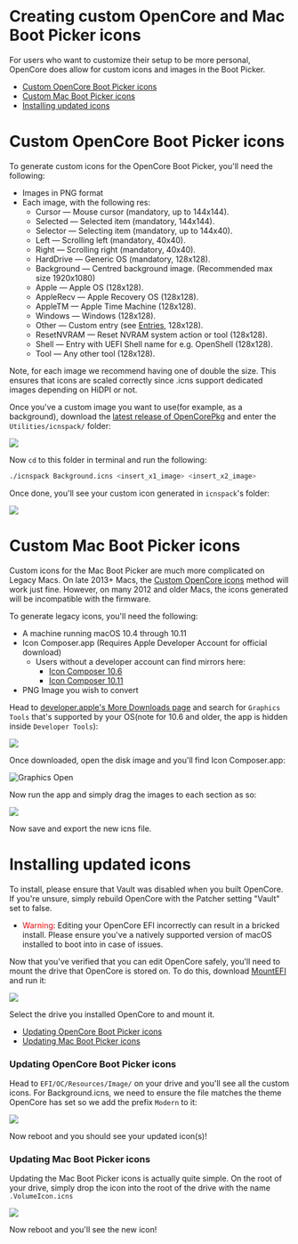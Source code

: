 # Creating custom OpenCore and Mac Boot Picker icons

For users who want to customize their setup to be more personal, OpenCore does allow for custom icons and images in the Boot Picker.

* [Custom OpenCore Boot Picker icons](#custom-opencore-boot-picker-icons)
* [Custom Mac Boot Picker icons](#custom-mac-boot-picker-icons)
* [Installing updated icons](#installing-updated-icons)

# Custom OpenCore Boot Picker icons

To generate custom icons for the OpenCore Boot Picker, you'll need the following:

* Images in PNG format
* Each image, with the following res:
  * Cursor — Mouse cursor (mandatory, up to 144x144).
  * Selected — Selected item (mandatory, 144x144).
  * Selector — Selecting item (mandatory, up to 144x40).
  * Left — Scrolling left (mandatory, 40x40).
  * Right — Scrolling right (mandatory, 40x40).
  * HardDrive — Generic OS (mandatory, 128x128).
  * Background — Centred background image. (Recommended max size 1920x1080)
  * Apple — Apple OS (128x128).
  * AppleRecv — Apple Recovery OS (128x128).
  * AppleTM — Apple Time Machine (128x128).
  * Windows — Windows (128x128).
  * Other — Custom entry (see [Entries](https://dortania.github.io/docs/latest/Configuration.html), 128x128).
  * ResetNVRAM — Reset NVRAM system action or tool (128x128).
  * Shell — Entry with UEFI Shell name for e.g. OpenShell (128x128).
  * Tool — Any other tool (128x128).

Note, for each image we recommend having one of double the size. This ensures that icons are scaled correctly since .icns support dedicated images depending on HiDPI or not.

Once you've a custom image you want to use(for example, as a background), download the [latest release of OpenCorePkg](https://github.com/acidanthera/OpenCorePkg/releases) and enter the `Utilities/icnspack/` folder:

![](../images/icnspack-folder.png)

Now `cd` to this folder in terminal and run the following:

```sh
./icnspack Background.icns <insert_x1_image> <insert_x2_image>
```

Once done, you'll see your custom icon generated in `icnspack`'s folder:

![](../images/icnspack-done.png)

# Custom Mac Boot Picker icons

Custom icons for the Mac Boot Picker are much more complicated on Legacy Macs. On late 2013+ Macs, the [Custom OpenCore icons](#custom-opencore-icons) method will work just fine. However, on many 2012 and older Macs, the icons generated will be incompatible with the firmware.

To generate legacy icons, you'll need the following:

* A machine running macOS 10.4 through 10.11
* Icon Composer.app (Requires Apple Developer Account for official download)
  * Users without a developer account can find mirrors here:
    * [Icon Composer 10.6](https://github.com/dortania/OpenCore-Legacy-Patcher/blob/main/docs/Icon-Composer-10.6.zip)
    * [Icon Composer 10.11](https://github.com/dortania/OpenCore-Legacy-Patcher/blob/main/docs/Icon-Composer-10.11.zip)
* PNG Image you wish to convert

Head to [developer.apple's More Downloads page](https://developer.apple.com/download/more/) and search for `Graphics Tools` that's supported by your OS(note for 10.6 and older, the app is hidden inside `Developer Tools`):

![](../images/graphics-download.png)

Once downloaded, open the disk image and you'll find Icon Composer.app:

![Graphics Open](../images/graphics-open.png)

Now run the app and simply drag the images to each section as so:

![](../images/icon-SL.png)

Now save and export the new icns file.

# Installing updated icons

To install, please ensure that Vault was disabled when you built OpenCore. If you're unsure, simply rebuild OpenCore with the Patcher setting "Vault" set to false.

* <span style="color:red"> Warning</span>: Editing your OpenCore EFI incorrectly can result in a bricked install. Please ensure you've a natively supported version of macOS installed to boot into in case of issues.

Now that you've verified that you can edit OpenCore safely, you'll need to mount the drive that OpenCore is stored on. To do this, download [MountEFI](https://github.com/corpnewt/MountEFI) and run it:

![](../images/mountefi.png)

Select the drive you installed OpenCore to and mount it.

* [Updating OpenCore Boot Picker icons](#updating-opencore-boot-picker-icons)
* [Updating Mac Boot Picker icons](#updating-mac-boot-picker-icons)

### Updating OpenCore Boot Picker icons

Head to `EFI/OC/Resources/Image/` on your drive and you'll see all the custom icons. For Background.icns, we need to ensure the file matches the theme OpenCore has set so we add the prefix `Modern` to it:

![](../images/background-moved.png)

Now reboot and you should see your updated icon(s)!

### Updating Mac Boot Picker icons

Updating the Mac Boot Picker icons is actually quite simple. On the root of your drive, simply drop the icon into the root of the drive with the name `.VolumeIcon.icns`

![](../images/mac-icns-drive.png)

Now reboot and you'll see the new icon!
